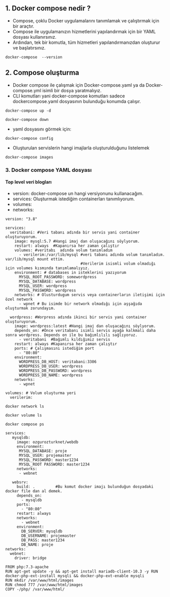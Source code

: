 
## 1. Docker compose nedir ? 

- Compose, çoklu Docker uygulamalarını tanımlamak ve çalıştırmak için bir araçtır. 
- Compose ile uygulamanızın hizmetlerini yapılandırmak için bir YAML dosyası kullanırsınız. 
- Ardından, tek bir komutla, tüm hizmetleri yapılandırmanızdan oluşturur ve başlatırsınız.

```
docker-compose  --version
```

## 2. Compose oluşturma

- Docker compose ile çalışmak için Docker-compose.yaml ya da Docker-compose.yml isimli bir dosya yaratmalıyız.
- CLI komutları yani docker-compose komutları sadece dockercompose.yaml dosyasının bulunduğu konumda çalışır.

```
docker-compose up -d
```

```
docker-compose down
```

- yaml dosyasını görmek için:
```
docker-compose config 
```

- Oluşturulan servislerin hangi imajlarla oluşturulduğunu listelemek
```
docker-compose images
```

### 3. Docker compose YAML dosyası

#### Top level veri blogları

- version: docker-compose un hangi versiyonunu kullanacağım.
- services: Oluşturmak istediğim containerları tanımlıyorum.
- volumes:
- networks:

```
version: "3.8"

services:
  veritabani: #Veri tabanı adında bir servis yani container oluşturuyorum.
    image: mysql:5.7 #Hangi imaj dan oluşacağını söylyorum.
    restart: always  #Kapanırsa her zaman çalıştır
    volumes: #veritabı  adında volum tanımladım
      - verilerim:/var/lib/mysql #veri tabanı adında volum tanımladım. var/lib/mysql mount ettim.
                                 #Verilerim isismli volum olmadığı için volumes kısmında tanımlamalıyız.
    environment: # databases in isteklerini yazıyorum
      MYSQL_ROOT_PASSWORD: somewordpress
      MYSQL_DATABASE: wordpress
      MYSQL_USER: wordpress
      MYSQL_PASSWORD: wordpress
    networks: # Olusturdugum servis veya containerların iletişimi için özel network
      - wpnet # Bu isimde bir network olmadığı için aşşağıda oluşturmak zorundayım.

  wordpress: #Worpress adında ikinci bir servis yani container oluşturuyorum.
    image: wordpress:latest #Hangi imaj dan oluşacağını söylyorum.
    depends_on: #Önce veritabanı isimli servis ayağa kalkmalı daha sonra wordpress. Depends on ile bu bağımlılılı sağlıyoruz.
      - veritabani  #Bağımlı kıldığımız servis
    restart: always #Kapanırsa her zaman çalıştır
    ports: # Çalışmasını istediğim port
      - "80:80"
    environment:
      WORDPRESS_DB_HOST: veritabani:3306 
      WORDPRESS_DB_USER: wordpress
      WORDPRESS_DB_PASSWORD: wordpress
      WORDPRESS_DB_NAME: wordpress
    networks: 
      - wpnet

volumes: # Volum oluşturma yeri
  verilerim:

```

```
docker network ls
```

```
docker volume ls
```

```
docker compose ps
```

```
services:
   mysqldb:
     image: ozgurozturknet/webdb 
     environment:
      MYSQL_DATABASE: proje
      MYSQL_USER: projemaster
      MYSQL_PASSWORD: master1234
      MYSQL_ROOT PASSWORD: master1234
     networks:
      - webnet

   websrv:
     build: .         #Bu komut docker imajı bulunduğun dosyadaki docker file dan al demek.
     depends_on:
       - mysqldb
     ports:
       - "80:80"
     restart: always
     networks:
       - webnet
     environment:
       DB_SERVER: mysqldb
       DB_USERNAME: projemaster
       DB_PASS: master1234
       DB_NAME: proje
networks:
  webnet:
    driver: bridge
```

```
FROM php:7.3-apache
RUN apt-get update -y && apt-get install mariadb-client-10.3 -y RUN docker-php-ext-install mysqli && docker-php-ext-enable mysqli
RUN mkdir /var/www/html/images
RUN chmod 777 /var/www/html/images
COPY -/php/ /var/www/html/
```






